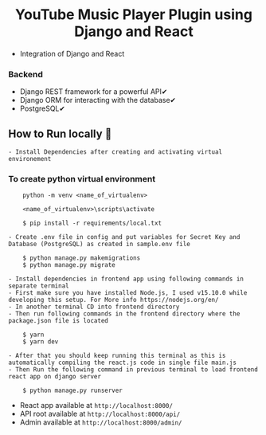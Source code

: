 <h1 align="center">YouTube Music Player Plugin using Django and React</h1>

- Integration of Django and React

### Backend

- Django REST framework for a powerful API✔
- Django ORM for interacting with the database✔
- PostgreSQL✔

## How to Run locally 🚀

    - Install Dependencies after creating and activating virtual environement

### To create python virtual environment

        python -m venv <name_of_virtualenv>

        <name_of_virtualenv>\scripts\activate

        $ pip install -r requirements/local.txt

    - Create .env file in config and put variables for Secret Key and Database (PostgreSQL) as created in sample.env file

<!-- sqlite -->
        $ python manage.py makemigrations
        $ python manage.py migrate

    - Install dependencies in frontend app using following commands in separate terminal
    - First make sure you have installed Node.js, I used v15.10.0 while developing this setup. For More info https://nodejs.org/en/
    - In another terminal CD into frontend directory
    - Then run following commands in the frontend directory where the package.json file is located

        $ yarn
        $ yarn dev

    - After that you should keep running this terminal as this is automatically compiling the react.js code in single file main.js
    - Then Run the following command in previous terminal to load frontend react app on django server

        $ python manage.py runserver

- React app available at `http://localhost:8000/`
- API root available at `http://localhost:8000/api/`
- Admin available at `http://localhost:8000/admin/`
